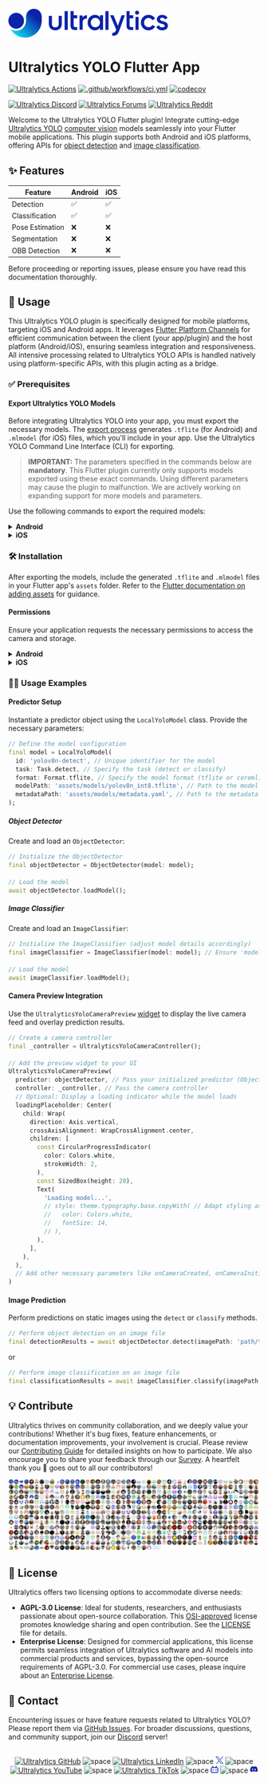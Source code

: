 <a href="https://www.ultralytics.com/" target="_blank"><img src="https://raw.githubusercontent.com/ultralytics/assets/main/logo/Ultralytics_Logotype_Original.svg" width="320" alt="Ultralytics logo"></a>

# Ultralytics YOLO Flutter App



[![Ultralytics Actions](https://github.com/ultralytics/yolo-flutter-app/actions/workflows/format.yml/badge.svg)](https://github.com/ultralytics/yolo-flutter-app/actions/workflows/format.yml)
[![.github/workflows/ci.yml](https://github.com/ultralytics/yolo-flutter-app/actions/workflows/ci.yml/badge.svg)](https://github.com/ultralytics/yolo-flutter-app/actions/workflows/ci.yml)
[![codecov](https://codecov.io/gh/ultralytics/yolo-flutter-app/graph/badge.svg?token=8lpScd9O2a)](https://codecov.io/gh/ultralytics/yolo-flutter-app)

[![Ultralytics Discord](https://img.shields.io/discord/1089800235347353640?logo=discord&logoColor=white&label=Discord&color=blue)](https://discord.com/invite/ultralytics)
[![Ultralytics Forums](https://img.shields.io/discourse/users?server=https%3A%2F%2Fcommunity.ultralytics.com&logo=discourse&label=Forums&color=blue)](https://community.ultralytics.com/)
[![Ultralytics Reddit](https://img.shields.io/reddit/subreddit-subscribers/ultralytics?style=flat&logo=reddit&logoColor=white&label=Reddit&color=blue)](https://reddit.com/r/ultralytics)

Welcome to the Ultralytics YOLO Flutter plugin! Integrate cutting-edge [Ultralytics YOLO](https://docs.ultralytics.com/) [computer vision](https://www.ultralytics.com/glossary/computer-vision-cv) models seamlessly into your Flutter mobile applications. This plugin supports both Android and iOS platforms, offering APIs for [object detection](https://docs.ultralytics.com/tasks/detect/) and [image classification](https://docs.ultralytics.com/tasks/classify/).

## ✨ Features

| Feature         | Android | iOS |
| --------------- | ------- | --- |
| Detection       | ✅      | ✅  |
| Classification  | ✅      | ✅  |
| Pose Estimation | ❌      | ❌  |
| Segmentation    | ❌      | ❌  |
| OBB Detection   | ❌      | ❌  |

Before proceeding or reporting issues, please ensure you have read this documentation thoroughly.

## 🚀 Usage

This Ultralytics YOLO plugin is specifically designed for mobile platforms, targeting iOS and Android apps. It leverages [Flutter Platform Channels](https://docs.flutter.dev/platform-integration/platform-channels) for efficient communication between the client (your app/plugin) and the host platform (Android/iOS), ensuring seamless integration and responsiveness. All intensive processing related to Ultralytics YOLO APIs is handled natively using platform-specific APIs, with this plugin acting as a bridge.

### ✅ Prerequisites

#### Export Ultralytics YOLO Models

Before integrating Ultralytics YOLO into your app, you must export the necessary models. The [export process](https://docs.ultralytics.com/modes/export/) generates `.tflite` (for Android) and `.mlmodel` (for iOS) files, which you'll include in your app. Use the Ultralytics YOLO Command Line Interface (CLI) for exporting.

> **IMPORTANT:** The parameters specified in the commands below are **mandatory**. This Flutter plugin currently only supports models exported using these exact commands. Using different parameters may cause the plugin to malfunction. We are actively working on expanding support for more models and parameters.

Use the following commands to export the required models:

<details>
<summary><b>Android</b></summary>

#### Detection

Export the [YOLOv8n](https://docs.ultralytics.com/models/yolov8/) detection model:

```bash
yolo export format=tflite model=yolov8n imgsz=320 int8
```

#### Classification

Export the YOLOv8n-cls classification model:

```bash
yolo export format=tflite model=yolov8n-cls imgsz=320 int8
```

After running the commands, use the generated `yolov8n_int8.tflite` or `yolov8n-cls_int8.tflite` file in your Android project.

</details>

<details>
<summary><b>iOS</b></summary>

Export the [YOLOv8n](https://docs.ultralytics.com/models/yolov8/) detection model for iOS:

```bash
yolo export format=mlmodel model=yolov8n imgsz=[320, 192] half nms
```

Use the resulting `.mlmodel` file in your iOS project.

</details>

### 🛠️ Installation

After exporting the models, include the generated `.tflite` and `.mlmodel` files in your Flutter app's `assets` folder. Refer to the [Flutter documentation on adding assets](https://docs.flutter.dev/ui/assets/assets-and-images) for guidance.

#### Permissions

Ensure your application requests the necessary permissions to access the camera and storage.

<details>
<summary><b>Android</b></summary>

Add the following permissions to your `AndroidManifest.xml` file, typically located at `android/app/src/main/AndroidManifest.xml`. Consult the [Android developer documentation](https://developer.android.com/guide/topics/permissions/overview) for more details on permissions.

```xml
<uses-permission android:name="android.permission.CAMERA"/>
<uses-permission android:name="android.permission.WRITE_EXTERNAL_STORAGE"/>
<uses-permission android:name="android.permission.READ_EXTERNAL_STORAGE"/>
```

</details>

<details>
<summary><b>iOS</b></summary>

Add the following keys with descriptions to your `Info.plist` file, usually found at `ios/Runner/Info.plist`. See Apple's documentation on [protecting user privacy](https://developer.apple.com/documentation/uikit/protecting-the-user-s-privacy) for more information.

```xml
<key>NSCameraUsageDescription</key>
<string>Camera permission is required for object detection.</string>
<key>NSPhotoLibraryUsageDescription</key>
<string>Storage permission is required for object detection.</string>
```

Additionally, modify your `Podfile` (located at `ios/Podfile`) to include permission configurations for `permission_handler`:

```ruby
post_install do |installer|
  installer.pods_project.targets.each do |target|
    flutter_additional_ios_build_settings(target)

    # Start of the permission_handler configuration
    target.build_configurations.each do |config|
      config.build_settings['GCC_PREPROCESSOR_DEFINITIONS'] ||= [
        '$(inherited)',

        ## dart: PermissionGroup.camera
        'PERMISSION_CAMERA=1',

        ## dart: PermissionGroup.photos
        'PERMISSION_PHOTOS=1',
      ]
    end
    # End of the permission_handler configuration
  end
end
```

</details>

### 👨‍💻 Usage Examples

#### Predictor Setup

Instantiate a predictor object using the `LocalYoloModel` class. Provide the necessary parameters:

```dart
// Define the model configuration
final model = LocalYoloModel(
  id: 'yolov8n-detect', // Unique identifier for the model
  task: Task.detect, // Specify the task (detect or classify)
  format: Format.tflite, // Specify the model format (tflite or coreml)
  modelPath: 'assets/models/yolov8n_int8.tflite', // Path to the model file in assets
  metadataPath: 'assets/models/metadata.yaml', // Path to the metadata file (if applicable)
);
```

##### Object Detector

Create and load an `ObjectDetector`:

```dart
// Initialize the ObjectDetector
final objectDetector = ObjectDetector(model: model);

// Load the model
await objectDetector.loadModel();
```

##### Image Classifier

Create and load an `ImageClassifier`:

```dart
// Initialize the ImageClassifier (adjust model details accordingly)
final imageClassifier = ImageClassifier(model: model); // Ensure 'model' is configured for classification

// Load the model
await imageClassifier.loadModel();
```

#### Camera Preview Integration

Use the `UltralyticsYoloCameraPreview` [widget](https://api.flutter.dev/flutter/widgets/Widget-class.html) to display the live camera feed and overlay prediction results.

```dart
// Create a camera controller
final _controller = UltralyticsYoloCameraController();

// Add the preview widget to your UI
UltralyticsYoloCameraPreview(
  predictor: objectDetector, // Pass your initialized predictor (ObjectDetector or ImageClassifier)
  controller: _controller, // Pass the camera controller
  // Optional: Display a loading indicator while the model loads
  loadingPlaceholder: Center(
    child: Wrap(
      direction: Axis.vertical,
      crossAxisAlignment: WrapCrossAlignment.center,
      children: [
        const CircularProgressIndicator(
          color: Colors.white,
          strokeWidth: 2,
        ),
        const SizedBox(height: 20),
        Text(
          'Loading model...',
          // style: theme.typography.base.copyWith( // Adapt styling as needed
          //   color: Colors.white,
          //   fontSize: 14,
          // ),
        ),
      ],
    ),
  ),
  // Add other necessary parameters like onCameraCreated, onCameraInitialized, etc.
)
```

#### Image Prediction

Perform predictions on static images using the `detect` or `classify` methods.

```dart
// Perform object detection on an image file
final detectionResults = await objectDetector.detect(imagePath: 'path/to/your/image.jpg');
```

or

```dart
// Perform image classification on an image file
final classificationResults = await imageClassifier.classify(imagePath: 'path/to/your/image.jpg');
```

## 💡 Contribute

Ultralytics thrives on community collaboration, and we deeply value your contributions! Whether it's bug fixes, feature enhancements, or documentation improvements, your involvement is crucial. Please review our [Contributing Guide](https://docs.ultralytics.com/help/contributing/) for detailed insights on how to participate. We also encourage you to share your feedback through our [Survey](https://www.ultralytics.com/survey?utm_source=github&utm_medium=social&utm_campaign=Survey). A heartfelt thank you 🙏 goes out to all our contributors!

[![Ultralytics open-source contributors](https://raw.githubusercontent.com/ultralytics/assets/main/im/image-contributors.png)](https://github.com/ultralytics/ultralytics/graphs/contributors)

## 📄 License

Ultralytics offers two licensing options to accommodate diverse needs:

- **AGPL-3.0 License**: Ideal for students, researchers, and enthusiasts passionate about open-source collaboration. This [OSI-approved](https://opensource.org/license/agpl-v3) license promotes knowledge sharing and open contribution. See the [LICENSE](https://github.com/ultralytics/ultralytics/blob/main/LICENSE) file for details.
- **Enterprise License**: Designed for commercial applications, this license permits seamless integration of Ultralytics software and AI models into commercial products and services, bypassing the open-source requirements of AGPL-3.0. For commercial use cases, please inquire about an [Enterprise License](https://www.ultralytics.com/license).

## 📮 Contact

Encountering issues or have feature requests related to Ultralytics YOLO? Please report them via [GitHub Issues](https://github.com/ultralytics/yolo-flutter-app/issues). For broader discussions, questions, and community support, join our [Discord](https://discord.com/invite/ultralytics) server!

<br>
<div align="center">
  <a href="https://github.com/ultralytics"><img src="https://github.com/ultralytics/assets/raw/main/social/logo-social-github.png" width="3%" alt="Ultralytics GitHub"></a>
  <img src="https://github.com/ultralytics/assets/raw/main/social/logo-transparent.png" width="3%" alt="space">
  <a href="https://www.linkedin.com/company/ultralytics/"><img src="https://github.com/ultralytics/assets/raw/main/social/logo-social-linkedin.png" width="3%" alt="Ultralytics LinkedIn"></a>
  <img src="https://github.com/ultralytics/assets/raw/main/social/logo-transparent.png" width="3%" alt="space">
  <a href="https://twitter.com/ultralytics"><img src="https://github.com/ultralytics/assets/raw/main/social/logo-social-twitter.png" width="3%" alt="Ultralytics Twitter"></a>
  <img src="https://github.com/ultralytics/assets/raw/main/social/logo-transparent.png" width="3%" alt="space">
  <a href="https://youtube.com/ultralytics?sub_confirmation=1"><img src="https://github.com/ultralytics/assets/raw/main/social/logo-social-youtube.png" width="3%" alt="Ultralytics YouTube"></a>
  <img src="https://github.com/ultralytics/assets/raw/main/social/logo-transparent.png" width="3%" alt="space">
  <a href="https://www.tiktok.com/@ultralytics"><img src="https://github.com/ultralytics/assets/raw/main/social/logo-social-tiktok.png" width="3%" alt="Ultralytics TikTok"></a>
  <img src="https://github.com/ultralytics/assets/raw/main/social/logo-transparent.png" width="3%" alt="space">
  <a href="https://ultralytics.com/bilibili"><img src="https://github.com/ultralytics/assets/raw/main/social/logo-social-bilibili.png" width="3%" alt="Ultralytics BiliBili"></a>
  <img src="https://github.com/ultralytics/assets/raw/main/social/logo-transparent.png" width="3%" alt="space">
  <a href="https://discord.com/invite/ultralytics"><img src="https://github.com/ultralytics/assets/raw/main/social/logo-social-discord.png" width="3%" alt="Ultralytics Discord"></a>
</div>
